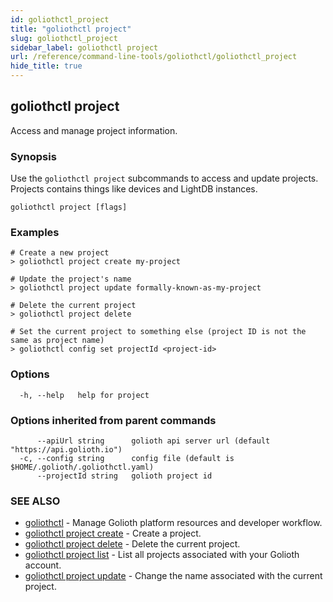 ```yaml
---
id: goliothctl_project
title: "goliothctl project"
slug: goliothctl_project
sidebar_label: goliothctl project
url: /reference/command-line-tools/goliothctl/goliothctl_project
hide_title: true
---
```

## goliothctl project

Access and manage project information.

### Synopsis

Use the `goliothctl project` subcommands to access and update projects. Projects contains things like devices and LightDB instances.

```
goliothctl project [flags]
```

### Examples

```
# Create a new project
> goliothctl project create my-project

# Update the project's name
> goliothctl project update formally-known-as-my-project

# Delete the current project
> goliothctl project delete

# Set the current project to something else (project ID is not the same as project name)
> goliothctl config set projectId <project-id>
```

### Options

```
  -h, --help   help for project
```

### Options inherited from parent commands

```
      --apiUrl string      golioth api server url (default "https://api.golioth.io")
  -c, --config string      config file (default is $HOME/.golioth/.goliothctl.yaml)
      --projectId string   golioth project id
```

### SEE ALSO

* [goliothctl](/reference/command-line-tools/goliothctl)	 - Manage Golioth platform resources and developer workflow.
* [goliothctl project create](/docs/reference/goliothctl/goliothctl_project_create/)	 - Create a project.
* [goliothctl project delete](/docs/reference/goliothctl/goliothctl_project_delete/)	 - Delete the current project.
* [goliothctl project list](/docs/reference/goliothctl/goliothctl_project_list/)	 - List all projects associated with your Golioth account.
* [goliothctl project update](/docs/reference/goliothctl/goliothctl_project_update/)	 - Change the name associated with the current project.

